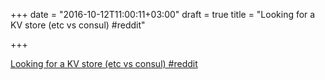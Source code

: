 +++
date = "2016-10-12T11:00:11+03:00"
draft = true
title = "Looking for a KV store (etc vs consul)  #reddit"

+++

<p><a href="https://t.co/eI572dpeFu">Looking for a KV store (etc vs consul)  #reddit</a></p>
